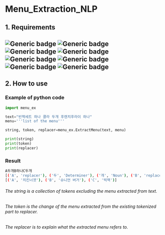 # Menu_Extraction_NLP
## 1. Requirements
![Generic badge](http://img.shields.io/badge/python-3.8x-yellow.svg) ![Generic badge](http://img.shields.io/badge/konlpy-0.5.2-green.svg) ![Generic badge](http://img.shields.io/badge/nltk-3.6.3-yellowgreen.svg) ![Generic badge](http://img.shields.io/badge/numpy-1.19.x-brightgreen.svg) ![Generic badge](http://img.shields.io/badge/python-3.8x-yellow.svg) 
![Generic badge](http://img.shields.io/badge/jamo-0.4.1-green.svg) ![Generic badge](http://img.shields.io/badge/scikit_learn-1.0-yellowgreen.svg) ![Generic badge](http://img.shields.io/badge/char2vec-0.1.7-brightgreen.svg)
---
## 2. How to use
### Example of python code
```python
import menu_ex

text="빈맥세트 하나 콜라 두개 후렌치후라이 하나"
menu='''list of the menu'''

string, token, replacer=menu_ex.ExtractMenu(text, menu)

print(string)
print(token)
print(replacer)
```
### Result
```bash
A두개B하나C두개
[('A', 'replacer'), ('두', 'Determiner'), ('개', 'Noun'), ('B', 'replacer'), ('하나', 'Noun'), ('C', 'replacer'), ('두', 'Determiner'), ('개', 'Noun')]
[('A', '치킨너겟'), ('B', '슈니언 버거'), ('C', '빅맥')]
```
###### The string is a collection of tokens excluding the menu extracted from text.
###### The token is the change of the menu extracted from the existing tokenized part to replacer.
###### The replacer is to explain what the extracted menu refers to.
